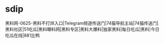 # sdip
黑料网-0625-黑料不打烊入口|Telegram频道传送门|74猫导航主站|74猫传送门|黑料社区|51吃瓜|黑料曝料网|黑料专区|黑料大爆料|独家黑料|每日吃瓜|黑料|今日吃瓜在线|881比鸭
